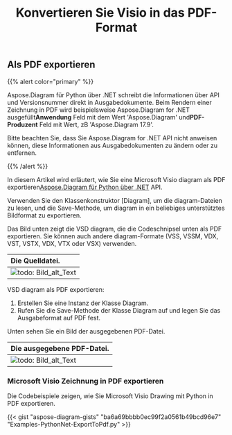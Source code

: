 ﻿---
title:  Konvertieren Sie Visio in das PDF-Format
linktitle: Konvertieren Sie Visio in PDF
type: docs
weight: 10
url: /de/python-net/convert-visio-to-pdf/
description: In diesem Thema erfahren Sie, wie Sie mit Aspose.Diagram Visio in PDF-Formate konvertieren können. Konvertieren Sie VSD, VSS, VDW, VST, VSDX, VSSX, VSTX, VSDM, VSTM,VSSM in PDF mit ein paar Zeilen Code.
---
## **Als PDF exportieren**
{{% alert color="primary" %}}

Aspose.Diagram für Python über .NET schreibt die Informationen über API und Versionsnummer direkt in Ausgabedokumente. Beim Rendern einer Zeichnung in PDF wird beispielsweise Aspose.Diagram for .NET ausgefüllt**Anwendung** Feld mit dem Wert 'Aspose.Diagram' und**PDF-Produzent** Feld mit Wert, zB 'Aspose.Diagram 17.9'.

Bitte beachten Sie, dass Sie Aspose.Diagram for .NET API nicht anweisen können, diese Informationen aus Ausgabedokumenten zu ändern oder zu entfernen.

{{% /alert %}}

 In diesem Artikel wird erläutert, wie Sie eine Microsoft Visio diagram als PDF exportieren[Aspose.Diagram für Python über .NET](https://products.aspose.com/diagram/python-net/) API.

Verwenden Sie den Klassenkonstruktor [Diagram], um die diagram-Dateien zu lesen, und die Save-Methode, um diagram in ein beliebiges unterstütztes Bildformat zu exportieren.

Das Bild unten zeigt die VSD diagram, die die Codeschnipsel unten als PDF exportieren. Sie können auch andere diagram-Formate (VSS, VSSM, VDX, VST, VSTX, VDX, VTX oder VSX) verwenden.

|**Die Quelldatei.**|
|:- |
|![todo: Bild_alt_Text](how-to-convert-a-visio-diagram_1.png)|


VSD diagram als PDF exportieren:

1. Erstellen Sie eine Instanz der Klasse Diagram.
1. Rufen Sie die Save-Methode der Klasse Diagram auf und legen Sie das Ausgabeformat auf PDF fest.

Unten sehen Sie ein Bild der ausgegebenen PDF-Datei.

|**Die ausgegebene PDF-Datei.**|
|:- |
|![todo: Bild_alt_Text](how-to-convert-a-visio-diagram_2.png)|
### **Microsoft Visio Zeichnung in PDF exportieren**
Die Codebeispiele zeigen, wie Sie Microsoft Visio Drawing mit Python in PDF exportieren.

{{< gist "aspose-diagram-gists" "ba6a69bbbb0ec99f2a0561b49bcd96e7" "Examples-PythonNet-ExportToPdf.py" >}}
